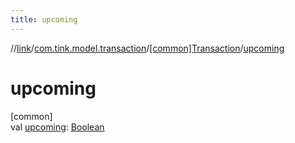 ```yaml
---
title: upcoming
---
```

//[link](../../../index.html)/[com.tink.model.transaction](../index.html)/[[common]Transaction](index.html)/[upcoming](upcoming.html)



# upcoming



[common]\
val [upcoming](upcoming.html): [Boolean](https://kotlinlang.org/api/latest/jvm/stdlib/kotlin/-boolean/index.html)




